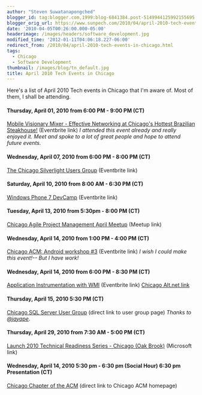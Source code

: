 ```yaml
---
author: "Steven Suwatanapongched"
blogger_id: tag:blogger.com,1999:blog-6841384.post-5149944125992155695
blogger_orig_url: https://www.sunpech.com/2010/04/april-2010-tech-events-in-chicago.html
date: '2010-04-05T00:26:00.000-05:00'
headerimage: /images/headers/software_development.jpg
modified_time: '2012-01-11T04:06:18.227-06:00'
redirect_from: /2010/04/april-2010-tech-events-in-chicago.html
tags:
  - Chicago
  - Software Development
thumbnail: /images/blog/tn_default.jpg
title: April 2010 Tech Events in Chicago
---
```



Here's a list of April 2010 Tech events in Chicago that I'm aware of.  Most of them, I shall be attending.

#### Thursday, April 01, 2010 from 6:00 PM - 9:00 PM (CT)

[Mobile Visionary Mixer - Effective Networking at Chicago's Hottest Brazilian Steakhouse!](https://mobilevisionary-dom.eventbrite.com/) (Eventbrite link)
*I attended this event already and really enjoyed it.  Meet and spoke to a lot of great people and hope to attend future events.*

#### Wednesday, April 07, 2010 from 6:00 PM - 8:00 PM (CT)
[The Chicago Silverlight Users Group](https://www.eventbrite.com/event/592578418/) (Eventbrite link)

#### Saturday, April 10, 2010 from 8:00 AM - 6:30 PM (CT)
[Windows Phone 7 DevCamp](https://www.eventbrite.com/event/630371458) (Eventbrite link)

#### Tuesday, April 13, 2010 from 5:30pm - 8:00 PM (CT)
[Chicago Agile Project Management April Meetup](https://www.meetup.com/Chicago-APM/calendar/12762946/) (Meetup link)

#### Wednesday, April 14, 2010 from 1:00 PM - 4:00 PM (CT)
[Chicago ACM: Android workshop #3](https://chicagoandroid-workshop3.eventbrite.com/) (Eventbrite link)
*I wish I could make this event!-- But I have work!*

#### Wednesday, April 14, 2010 from 6:00 PM - 8:30 PM (CT)
[Application Instrumentation with WMI](https://altnetchicago-groupsite.eventbrite.com/) (Eventbrite link)
[Chicago Alt.net link](https://chicagoalt.net/event/April-2010-Meeting-Application-Instrumentation-with-WMI)

#### Thursday, April 15, 2010 5:30 PM (CT)
[Chicago SQL Server User Group](https://chicago.sqlpass.org/) (direct link to user group page)
*Thanks to [@jayape](https://twitter.com/jayape)*.

#### Thursday, April 29, 2010 from 7:30 AM - 5:00 PM (CT)
[Launch 2010 Technical Readiness Series - Chicago (Oak Brook)](https://www.microsoft.com/business/2010events/DevEvents.aspx) (Microsoft link)

#### Wednesday, April 14, 2010 5:30 pm - 6:30 pm (Social Hour) 6:30 pm Presentation (CT)
[Chicago Chapter of the ACM](https://www.chicagoacm.org/) (direct link to Chicago ACM homepage)